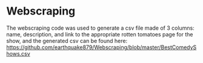 # Webscraping
The webscraping code was used to generate a csv file made of 3 columns: name, description, and link to the appropriate rotten tomatoes page for the show, and the generated csv can be found here: https://github.com/earthquake879/Webscraping/blob/master/BestComedyShows.csv